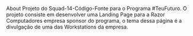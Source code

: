 About
Projeto do Squad-14-Código-Fonte para o Programa #TeuFuturo. O projeto consiste em desenvolver uma Landing Page para a Razor Computadores empresa sponsor do programa, o tema dessa página é a divulgação de uma das Workstations da empresa.

